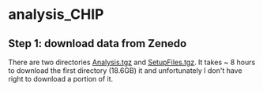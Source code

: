 # analysis_CHIP
## Step 1: download data from Zenedo
There are two directories [Analysis.tgz](https://zenodo.org/records/4277001/files/Analysis.tgz?download=1) and [SetupFiles.tgz](https://zenodo.org/records/4277001/files/SetupFiles.tgz?download=1).
It takes ~ 8 hours to download the first directory (18.6GB) it and unfortunately I don't have right to download a portion of it.

